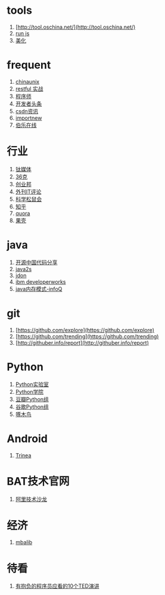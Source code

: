 tools
==========
1. [http://tool.oschina.net/](http://tool.oschina.net/)
2. [run js](http://runjs.cn/code/rgtowuwx)
3. [美化](http://web.chacuo.net/formatxml)


frequent
==========
1. [chinaunix](http://bbs.chinaunix.net/)
2. [restful 实战](http://linux.cn/book-67831.html)
3. [程序师](http://www.techug.com/)
4. [开发者头条](http://toutiao.io/)
5. [csdn资讯](http://www.csdn.net/article/lastnews)
6. [importnew](http://www.importnew.com/)
7. [伯乐在线](http://blog.jobbole.com/)




行业
==========
1. [钛媒体](http://www.tmtpost.com/)
2. [36克](http://www.36kr.com/)
3. [创业邦](http://www.cyzone.cn/)
4. [外刊IT评论](http://www.vaikan.com/)
5. [科学松鼠会](http://songshuhui.net/)
6. [知乎](http://www.zhihu.com/)
7. [quora](http://www.quora.com/)
8. [果壳](http://www.guokr.com/)

java
==========
1. [开源中国代码分享](http://www.oschina.net/code/list/1/java?show=time)
2. [java2s](http://www.java2s.com/)
3. [jdon](http://www.jdon.com/)
4. [ibm developerworks](http://www.ibm.com/developerworks/cn/java/)
5. [java内存模式-infoQ](http://www.infoq.com/cn/articles/java-memory-model-4)

git
==========
1. [https://github.com/explore](https://github.com/explore)
2. [https://github.com/trending](https://github.com/trending)
3. [http://githuber.info/report](http://githuber.info/report)

Python
==========
1. [Python实验室](http://www.pythontab.com/)
2. [Python学院](http://www.codecademy.com/zh/tracks/python)
3. [豆瓣Python组](http://www.douban.com/group/python/)
4. [谷歌Python组](https://groups.google.com/forum/#!forum/python-cn)
5. [啄木鸟](http://wiki.woodpecker.org.cn/moin/WxPythonInAction/ChapterSeven)


Android
==========
1. [Trinea](http://codekk.com/open-source-project-analysis)


BAT技术官网
==========
1. [阿里技术沙龙](http://club.alibabatech.org/index.htm)


经济
==========
1. [mbalib](http://wiki.mbalib.com/wiki/%E9%A6%96%E9%A1%B5)


待看 
==========
1. [有抱负的程序员应看的10个TED演讲](http://www.admin10000.com/document/1535.html)
